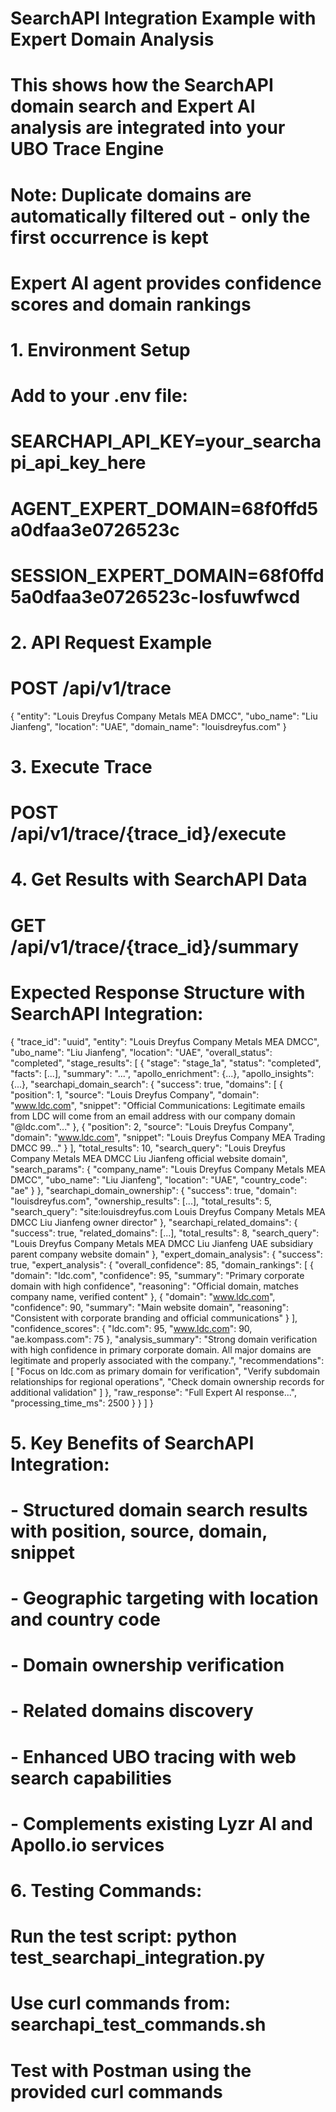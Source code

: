 # SearchAPI Integration Example with Expert Domain Analysis
# This shows how the SearchAPI domain search and Expert AI analysis are integrated into your UBO Trace Engine
# Note: Duplicate domains are automatically filtered out - only the first occurrence is kept
# Expert AI agent provides confidence scores and domain rankings

# 1. Environment Setup
# Add to your .env file:
# SEARCHAPI_API_KEY=your_searchapi_api_key_here
# AGENT_EXPERT_DOMAIN=68f0ffd5a0dfaa3e0726523c
# SESSION_EXPERT_DOMAIN=68f0ffd5a0dfaa3e0726523c-losfuwfwcd

# 2. API Request Example
# POST /api/v1/trace
{
  "entity": "Louis Dreyfus Company Metals MEA DMCC",
  "ubo_name": "Liu Jianfeng", 
  "location": "UAE",
  "domain_name": "louisdreyfus.com"
}

# 3. Execute Trace
# POST /api/v1/trace/{trace_id}/execute

# 4. Get Results with SearchAPI Data
# GET /api/v1/trace/{trace_id}/summary

# Expected Response Structure with SearchAPI Integration:
{
  "trace_id": "uuid",
  "entity": "Louis Dreyfus Company Metals MEA DMCC",
  "ubo_name": "Liu Jianfeng",
  "location": "UAE",
  "overall_status": "completed",
  "stage_results": [
    {
      "stage": "stage_1a",
      "status": "completed",
      "facts": [...],
      "summary": "...",
      "apollo_enrichment": {...},
      "apollo_insights": {...},
      "searchapi_domain_search": {
        "success": true,
        "domains": [
          {
            "position": 1,
            "source": "Louis Dreyfus Company",
            "domain": "www.ldc.com",
            "snippet": "Official Communications: Legitimate emails from LDC will come from an email address with our company domain \"@ldc.com\"..."
          },
          {
            "position": 2,
            "source": "Louis Dreyfus Company",
            "domain": "www.ldc.com",
            "snippet": "Louis Dreyfus Company MEA Trading DMCC 99..."
          }
        ],
        "total_results": 10,
        "search_query": "Louis Dreyfus Company Metals MEA DMCC Liu Jianfeng official website domain",
        "search_params": {
          "company_name": "Louis Dreyfus Company Metals MEA DMCC",
          "ubo_name": "Liu Jianfeng",
          "location": "UAE",
          "country_code": "ae"
        }
      },
      "searchapi_domain_ownership": {
        "success": true,
        "domain": "louisdreyfus.com",
        "ownership_results": [...],
        "total_results": 5,
        "search_query": "site:louisdreyfus.com Louis Dreyfus Company Metals MEA DMCC Liu Jianfeng owner director"
      },
      "searchapi_related_domains": {
        "success": true,
        "related_domains": [...],
        "total_results": 8,
        "search_query": "Louis Dreyfus Company Metals MEA DMCC Liu Jianfeng UAE subsidiary parent company website domain"
      },
      "expert_domain_analysis": {
        "success": true,
        "expert_analysis": {
          "overall_confidence": 85,
          "domain_rankings": [
            {
              "domain": "ldc.com",
              "confidence": 95,
              "summary": "Primary corporate domain with high confidence",
              "reasoning": "Official domain, matches company name, verified content"
            },
            {
              "domain": "www.ldc.com",
              "confidence": 90,
              "summary": "Main website domain",
              "reasoning": "Consistent with corporate branding and official communications"
            }
          ],
          "confidence_scores": {
            "ldc.com": 95,
            "www.ldc.com": 90,
            "ae.kompass.com": 75
          },
          "analysis_summary": "Strong domain verification with high confidence in primary corporate domain. All major domains are legitimate and properly associated with the company.",
          "recommendations": [
            "Focus on ldc.com as primary domain for verification",
            "Verify subdomain relationships for regional operations",
            "Check domain ownership records for additional validation"
          ]
        },
        "raw_response": "Full Expert AI response...",
        "processing_time_ms": 2500
      }
    }
  ]
}

# 5. Key Benefits of SearchAPI Integration:
# - Structured domain search results with position, source, domain, snippet
# - Geographic targeting with location and country code
# - Domain ownership verification
# - Related domains discovery
# - Enhanced UBO tracing with web search capabilities
# - Complements existing Lyzr AI and Apollo.io services

# 6. Testing Commands:
# Run the test script: python test_searchapi_integration.py
# Use curl commands from: searchapi_test_commands.sh
# Test with Postman using the provided curl commands
